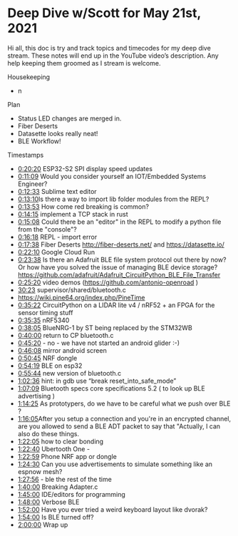 # Deep Dive w/Scott for May 21st, 2021


Hi all, this doc is try and track topics and timecodes for my deep dive stream. These notes will end up in the YouTube video’s description. Any help keeping them groomed as I stream is welcome.


Housekeeping
* n


Plan
* Status LED changes are merged in.
* Fiber Deserts
* Datasette looks really neat!
* BLE Workflow!


Timestamps
* [0:20:20](https://www.youtube.com/watch?v=VIDEO_2021_05_21&t=1220) ESP32-S2 SPI display speed updates
* [0:11:09](https://www.youtube.com/watch?v=VIDEO_2021_05_21&t=669) Would you consider yourself an IOT/Embedded Systems Engineer?
* [0:12:33](https://www.youtube.com/watch?v=VIDEO_2021_05_21&t=753) Sublime text editor
* [0:13:10](https://www.youtube.com/watch?v=VIDEO_2021_05_21&t=790) ​Is there a way to import lib folder modules from the REPL?
* [0:13:53](https://www.youtube.com/watch?v=VIDEO_2021_05_21&t=833) How come red breaking is common?
* [0:14:15](https://www.youtube.com/watch?v=VIDEO_2021_05_21&t=855)  implement a TCP stack in rust
* [0:15:08](https://www.youtube.com/watch?v=VIDEO_2021_05_21&t=908) Could there be an "editor" in the REPL to modify a python file from the "console"?
* [0:16:18](https://www.youtube.com/watch?v=VIDEO_2021_05_21&t=978) REPL - import error
* [0:17:38](https://www.youtube.com/watch?v=VIDEO_2021_05_21&t=1058) Fiber Deserts http://fiber-deserts.net/  and https://datasette.io/
* [0:22:10](https://www.youtube.com/watch?v=VIDEO_2021_05_21&t=1330) Google Cloud Run
* [0:23:38](https://www.youtube.com/watch?v=VIDEO_2021_05_21&t=1418) Is there an Adafruit BLE file system protocol out there by now? Or how have you solved the issue of managing BLE device storage?
https://github.com/adafruit/Adafruit_CircuitPython_BLE_File_Transfer
* [0:25:20](https://www.youtube.com/watch?v=VIDEO_2021_05_21&t=1520) video demos (https://github.com/antonio-openroad )
* [30:23](https://www.youtube.com/watch?v=VIDEO_2021_05_21&t=1823)  supervisor/shared/bluetooth.c
* https://wiki.pine64.org/index.php/PineTime
* [0:35:22](https://www.youtube.com/watch?v=VIDEO_2021_05_21&t=2122) CircuitPython on a LIDAR lite v4 / nRF52 + an FPGA for the sensor timing stuff
* [0:35:35](https://www.youtube.com/watch?v=VIDEO_2021_05_21&t=2135) nRF5340
* [0:38:05](https://www.youtube.com/watch?v=VIDEO_2021_05_21&t=2285) BlueNRG-1 by ST being replaced by the STM32WB
* [0:40:00](https://www.youtube.com/watch?v=VIDEO_2021_05_21&t=2400) return to CP bluetooth.c
* [0:45:20](https://www.youtube.com/watch?v=VIDEO_2021_05_21&t=2720) - no - we have not started an android glider :-)
* [0:46:08](https://www.youtube.com/watch?v=VIDEO_2021_05_21&t=2768) mirror android screen
* [0:50:45](https://www.youtube.com/watch?v=VIDEO_2021_05_21&t=3045) NRF dongle
* [0:54:19](https://www.youtube.com/watch?v=VIDEO_2021_05_21&t=3259) BLE on esp32
* [0:55:44](https://www.youtube.com/watch?v=VIDEO_2021_05_21&t=3344) new version of bluetooth.c
* [1:02:36](https://www.youtube.com/watch?v=VIDEO_2021_05_21&t=3756) hint: in gdb use “break reset_into_safe_mode”
* [1:07:09](https://www.youtube.com/watch?v=VIDEO_2021_05_21&t=4029) Bluetooth specs  core specifications 5.2 ( to look up BLE advertising )
* [1:14:25](https://www.youtube.com/watch?v=VIDEO_2021_05_21&t=4465) As prototypers, do we have to be careful what we push over BLE ?
* [1:16:05](https://www.youtube.com/watch?v=VIDEO_2021_05_21&t=4565) ​After you setup a connection and you're in an encrypted channel, are you allowed to send a BLE ADT packet to say that "Actually, I can also do these things.
* [1:22:05](https://www.youtube.com/watch?v=VIDEO_2021_05_21&t=4925) how to clear bonding
* [1:22:40](https://www.youtube.com/watch?v=VIDEO_2021_05_21&t=4960) Ubertooth One -
* [1:22:59](https://www.youtube.com/watch?v=VIDEO_2021_05_21&t=4979) Phone NRF app or dongle
* [1:24:30](https://www.youtube.com/watch?v=VIDEO_2021_05_21&t=5070) Can you use advertisements to simulate something like an espnow mesh?
* [1:27:56](https://www.youtube.com/watch?v=VIDEO_2021_05_21&t=5276) -  ble the rest of the time
* [1:40:00](https://www.youtube.com/watch?v=VIDEO_2021_05_21&t=6000) Breaking Adapter.c
* [1:45:00](https://www.youtube.com/watch?v=VIDEO_2021_05_21&t=6300)  IDE/editors for programming
* [1:48:00](https://www.youtube.com/watch?v=VIDEO_2021_05_21&t=6480) Verbose BLE
* [1:52:00](https://www.youtube.com/watch?v=VIDEO_2021_05_21&t=6720) Have you ever tried a weird keyboard layout like dvorak?
* [1:54:00](https://www.youtube.com/watch?v=VIDEO_2021_05_21&t=6840) Is BLE turned off?
* [2:00:00](https://www.youtube.com/watch?v=VIDEO_2021_05_21&t=7200) Wrap up
